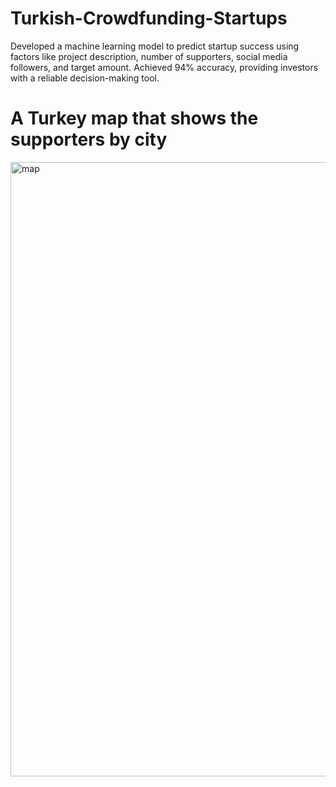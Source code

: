 # Turkish-Crowdfunding-Startups
Developed a machine learning model to predict startup success using factors like project description, number of supporters, social media followers, and target amount. Achieved 94% accuracy, providing investors with a reliable decision-making tool. 

# A Turkey map that shows the supporters by city
<img width="983" alt="map" src="https://github.com/user-attachments/assets/7aa4478b-4f56-4804-9628-91673f45174f" />
